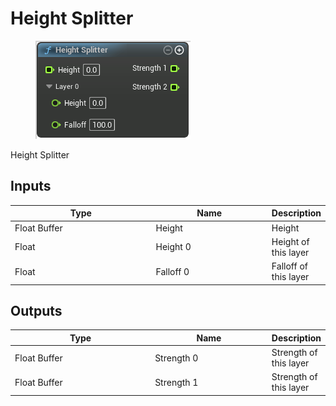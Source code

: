# Height Splitter

<div align="left" data-full-width="false">

<figure><img src="Height_Splitter.png" alt=""><figcaption></figcaption></figure>

</div>

Height Splitter

## Inputs

<table>
<thead><tr><th width="250">Type</th><th width="200">Name</th><th>Description</th></tr></thead>
<tbody>
<tr><td>Float Buffer</td><td>Height</td><td>Height</td></tr>
<tr><td>Float</td><td>Height 0</td><td>Height of this layer</td></tr>
<tr><td>Float</td><td>Falloff 0</td><td>Falloff of this layer</td></tr>
</tbody>
</table>

## Outputs

<table>
<thead><tr><th width="250">Type</th><th width="200">Name</th><th>Description</th></tr></thead>
<tbody>
<tr><td>Float Buffer</td><td>Strength 0</td><td>Strength of this layer</td></tr>
<tr><td>Float Buffer</td><td>Strength 1</td><td>Strength of this layer</td></tr>
</tbody>
</table>